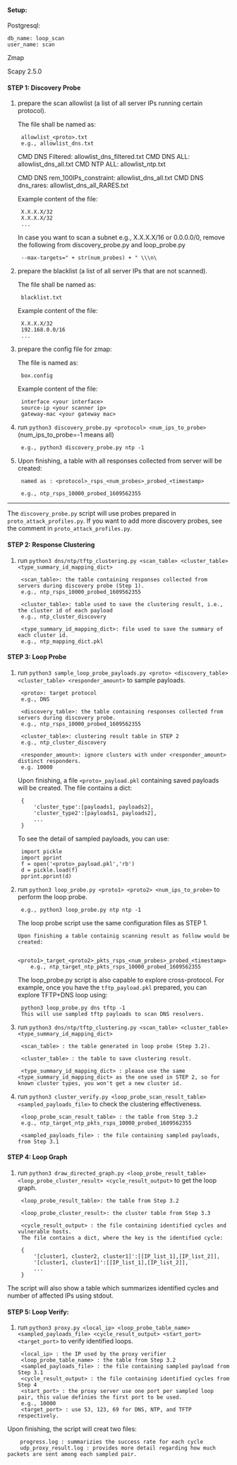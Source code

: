 #### Setup:



Postgresql:

    db_name: loop_scan
    user_name: scan

Zmap

Scapy 2.5.0

#### STEP 1: Discovery Probe
1. prepare the scan allowlist (a list of all server IPs running certain protocol).

    The file shall be named as:
        
        allowlist_<proto>.txt 
        e.g., allowlist_dns.txt

   CMD DNS Filtered: allowlist_dns_filtered.txt
   CMD DNS ALL: allowlist_dns_all.txt
   CMD NTP ALL: allowlist_ntp.txt
 
   CMD DNS rem_100IPs_constraint: allowlist_dns_all.txt
   CMD DNS dns_rares: allowlist_dns_all_RARES.txt
        
    Example content of the file:

        X.X.X.X/32
        X.X.X.X/32
        ...

    In case you want to scan a subnet e.g., X.X.X.X/16 or 0.0.0.0/0, remove the following from discovery_probe.py and loop_probe.py

        --max-targets=" + str(num_probes) + " \\\n\
    


2. prepare the blacklist (a list of all server IPs that are not scanned).

    The file shall be named as:
        
        blacklist.txt
    
    Example content of the file:

        X.X.X.X/32
        192.168.0.0/16
        ...

3. prepare the config file for zmap:

    The file is named as:

        box.config
    
    Example content of the file:

        interface <your interface>
        source-ip <your scanner ip>
        gateway-mac <your gateway mac>
    

4. run ```python3 discovery_probe.py <protocol> <num_ips_to_probe>``` (num_ips_to_probe=-1 means all)

        e.g., python3 discovery_probe.py ntp -1


5. Upon finishing, a table with all responses collected from server will be created:

        named as : <protocol>_rsps_<num_probes>_probed_<timestamp>
    
        e.g., ntp_rsps_10000_probed_1609562355


--------------

The ```discovery_probe.py``` script will use probes prepared in ```proto_attack_profiles.py```. If you want to add more discovery probes, see the comment in ```proto_attack_profiles.py```.


#### STEP 2: Response Clustering
1. run ```python3 dns/ntp/tftp_clustering.py <scan_table> <cluster_table> <type_summary_id_mapping_dict>```

        <scan_table>: the table containing responses collected from servers during discovery probe (Step 1).
        e.g., ntp_rsps_10000_probed_1609562355

        <cluster_table>: table used to save the clustering result, i.e., the cluster id of each payload
        e.g., ntp_cluster_discovery

        <type_summary_id_mapping_dict>: file used to save the summary of each cluster id.
        e.g., ntp_mapping_dict.pkl


#### STEP 3: Loop Probe
1. run ```python3 sample_loop_probe_payloads.py <proto> <discovery_table> <cluster_table> <responder_amount>``` to sample payloads.

        <proto>: target protocol
        e.g., DNS

        <discovery_table>: the table containing responses collected from servers during discovery probe.
        e.g., ntp_rsps_10000_probed_1609562355

        <cluster_table>: clustering result table in STEP 2
        e.g., ntp_cluster_discovery

        <responder_amount>: ignore clusters with under <responder_amount> distinct responders.
        e.g. 10000

    Upon finishing, a file ```<proto>_payload.pkl``` containing saved payloads will be created.
    The file contains a dict:

        {
            'cluster_type':[payloads1, payloads2],
            'cluster_type2':[payloads1, payloads2],
            ...
        }
    
    To see the detail of sampled payloads, you can use:

        import pickle
        import pprint
        f = open('<proto>_payload.pkl','rb')
        d = pickle.load(f)
        pprint.pprint(d)


2. run ```python3 loop_probe.py <proto1> <proto2> <num_ips_to_probe>``` to perform the loop probe.

        e.g., python3 loop_probe.py ntp ntp -1

    The loop probe script use the same configuration files as STEP 1. 


       Upon finishing a table containig scanning result as follow would be created:

           <proto1>_target_<proto2>_pkts_rsps_<num_probes>_probed_<timestamp>
           e.g., ntp_target_ntp_pkts_rsps_10000_probed_1609562355


    The loop_probe.py script is also capable to explore cross-protocol. For example, once you have the ```tftp_payload.pkl``` prepared, you can explore TFTP+DNS loop using:

        python3 loop_probe.py dns tftp -1
        This will use sampled tftp payloads to scan DNS resolvers.

3. run ```python3 dns/ntp/tftp_clustering.py <scan_table> <cluster_table> <type_summary_id_mapping_dict>```

        <scan_table> : the table generated in loop probe (Step 3.2).

        <cluster_table> : the table to save clustering result.

        <type_summary_id_mapping_dict> : please use the same <type_summary_id_mapping_dict> as the one used in STEP 2, so for known cluster types, you won't get a new cluster id.
 
4. run ```python3 cluster_verify.py <loop_probe_scan_result_table> <sampled_payloads_file>``` to check the clustering effectiveness. 

        <loop_probe_scan_result_table> : the table from Step 3.2
        e.g., ntp_target_ntp_pkts_rsps_10000_probed_1609562355

        <sampled_payloads_file> : the file containing sampled payloads, from Step 3.1

#### STEP 4: Loop Graph
1. run ```python3 draw_directed_graph.py <loop_probe_result_table> <loop_probe_cluster_result> <cycle_result_output>``` to get the loop graph.

        <loop_probe_result_table>: the table from Step 3.2 
        
        <loop_probe_cluster_result>: the cluster table from Step 3.3

        <cycle_result_output> : the file containing identified cycles and vulnerable hosts.
        The file contains a dict, where the key is the identified cycle:

        {
            '[cluster1, cluster2, cluster1]':[[IP_list_1],[IP_list_2]],
            '[cluster1, cluster1]':[[IP_list_1],[IP_list_2]],
            ...
        }

The script will also show a table which summarizes identified cycles and number of affected IPs using stdout.

#### STEP 5: Loop Verify:
1. run ```python3 proxy.py <local_ip> <loop_probe_table_name> <sampled_payloads_file> <cycle_result_output> <start_port> <target_port>``` to verify identified loops.

        <local_ip> : the IP used by the proxy verifier
        <loop_probe_table_name> : the table from Step 3.2
        <sampled_payloads_file> : the file containing sampled payload from Step 3.1
        <cycle_result_output> : the file containing identified cycles from Step 4
        <start_port> : the proxy server use one port per sampled loop pair, this value definies the first port to be used.
        e.g., 10000
        <target_port> : use 53, 123, 69 for DNS, NTP, and TFTP respectively.


Upon finishing, the script will creat two files:

        progress.log : summarizies the success rate for each cycle
        udp_proxy_result.log : provides more detail regarding how much packets are sent among each sampled pair.

    

